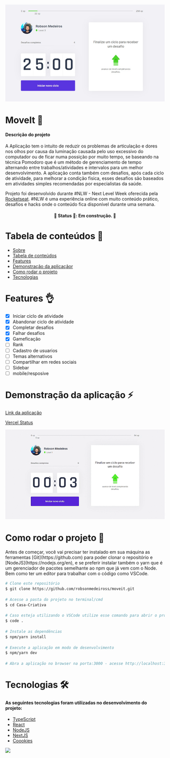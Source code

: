 ![Banner - MoveIt](https://github.com/robsonmedeiross/Assets-git/blob/main/Banner%20-%20moveit.jpg)


MoveIt 
🥇
=================

#### Descrição do projeto

A Aplicação tem o intuito de reduzir os problemas de articulação e dores nos olhos por causa da luminação causada pelo uso excessivo do computador ou de ficar numa possição por muito tempo, se baseando na técnica Pomodoro que é um método de gerenciamento de tempo alternando entre trabalhos/atividades e intervalos para um melhor desenvolvimento. A aplicação conta também com desafios, após cada ciclo de atividade, para melhorar a condição fisica, esses desafios são baseados em atividades simples recomendadas por especialistas da saúde.

Projeto foi desenvolvido durante #NLW - Next Level Week oferecida pela [Rocketseat](https://github.com/rocketseat-education). #NLW é uma experiência online com muito conteúdo prático, desafios e hacks onde o conteúdo fica disponível durante uma semana.

<h4 align="center"> 
	🚧 Status 🚀: Em construção. 🚧
</h4>

Tabela de conteúdos 
🏁
=================
<!--ts-->
   * [Sobre](#MoveIt)
   * [Tabela de conteúdos](#tabela-de-conteúdos)
   * [Features](#Features)
   * [Demonstração da aplicaçãor](#Demonstração-da-aplicação)
   * [Como rodar o projeto](#Como-rodar-o-projeto)
   * [Tecnologias](#tecnologias)
<!--te-->

Features 
👌
=================

- [x] Iniciar ciclo de atividade
- [x] Abandonar ciclo de atividade
- [x] Completar desafios
- [x] Falhar desafios
- [x] Gameficação
- [ ] Rank
- [ ] Cadastro de usuarios
- [ ] Temas alternativos
- [ ] Compartilhar em redes sociais
- [ ] Sidebar 
- [ ] mobile/resposive

Demonstração da aplicação 
⚡
=================

<p><a href="https://moveit-robsonmedeiross.vercel.app/" >Link da aplicação</a></p>

[Vercel Status](http://therealsujitk-vercel-badge.vercel.app/?app=therealsujitk-vercel-badge)

![Gif - MoveIt](https://github.com/robsonmedeiross/Assets-git/blob/main/Gif%20-%20move.it.gif)

Como rodar o projeto 
🚀
=================

<p>Antes de começar, você vai precisar ter instalado em sua máquina as ferramentas [Git](https://github.com) para poder clonar o repositório e [NodeJS](https://nodejs.org/en), e se preferir instalar também o yarn que é um gerenciador de pacotes semelhante ao npm que já vem com o Node. Bem como ter um editor para trabalhar com o código como VSCode. </p>

```bash
# Clone este repositório
$ git clone https://github.com/robsonmedeiross/moveit.git

# Acesse a pasta do projeto no terminal/cmd
$ cd Casa-Criativa

# Caso esteja utilizando o VSCode utilize esse comando para abrir o projeto no editor.
$ code .

# Instale as dependências
$ npm/yarn install

# Execute a aplicação em modo de desenvolvimento
$ npm/yarn dev

# Abra a aplicação no browser na porta:3000 - acesse http://localhost:3000
```

Tecnologias 
🛠 
=================

#### As seguintes tecnologias foram utilizadas no desenvolvimento do projeto:
  
- [TypeScript](https://www.typescriptlang.org/)
- [React](https://reactjs.org/)
- [NodeJS](https://nodejs.org/en/)
- [NextJS](https://nextjs.org/)
- [Coookies](https://developer.mozilla.org/pt-BR/docs/Web/HTTP/Cookies)

[<img src="https://img.shields.io/badge/LICENSE-MIT-green" />](https://github.com/robsonmedeiross/moveit/blob/main/LICENSE)

